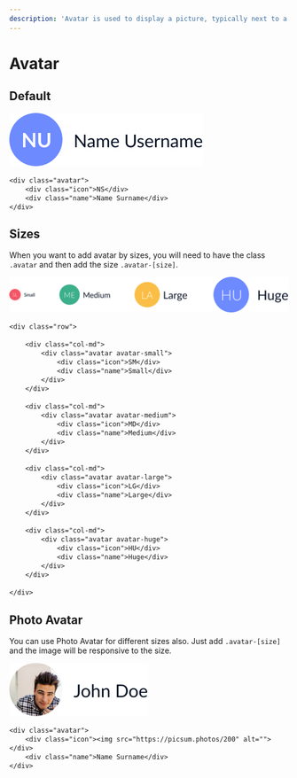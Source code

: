 ```yaml
---
description: 'Avatar is used to display a picture, typically next to a person''s name.'
---
```


# Avatar

## Default

![](../.gitbook/assets/default.svg)

```markup
<div class="avatar">
    <div class="icon">NS</div>
    <div class="name">Name Surname</div>
</div>
```

## Sizes

When you want to add avatar by sizes, you will need to have the class `.avatar` and then add the size `.avatar-[size]`.

![](../.gitbook/assets/sizes.svg)

```markup
<div class="row">

    <div class="col-md">
        <div class="avatar avatar-small">
            <div class="icon">SM</div>
            <div class="name">Small</div>
        </div>
    </div>

    <div class="col-md">
        <div class="avatar avatar-medium">
            <div class="icon">MD</div>
            <div class="name">Medium</div>
        </div>
    </div>

    <div class="col-md">
        <div class="avatar avatar-large">
            <div class="icon">LG</div>
            <div class="name">Large</div>
        </div>
    </div>

    <div class="col-md">
        <div class="avatar avatar-huge">
            <div class="icon">HU</div>
            <div class="name">Huge</div>
        </div>
    </div>

</div>
```

## Photo Avatar

You can use Photo Avatar for different sizes also. Just add `.avatar-[size]` and the image will be responsive to the size.

![](../.gitbook/assets/avatar.svg)

```markup
<div class="avatar">
    <div class="icon"><img src="https://picsum.photos/200" alt=""></div>
    <div class="name">Name Surname</div>
</div>
```

